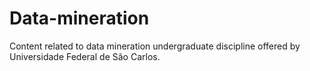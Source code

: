 # Data-mineration
Content related to data mineration undergraduate discipline offered by Universidade Federal de São Carlos.
